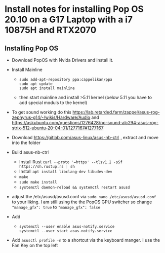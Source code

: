 # Install notes for installing Pop OS 20.10 on a G17 Laptop with a i7 10875H and RTX2070
## Installing Pop OS

* Download PopOS with Nvida Drivers and install it.
* Install Mainline 
  * ```
    sudo add-apt-repository ppa:cappelikan/ppa
    sudo apt update
    sudo apt install mainline
    ```
  * then start mainline and install >5.11 kernel (below 5.11 you have to add special moduls to the kernel)

* To get sound working do this https://lab.retarded.farm/zappel/asus-rog-zephyrus-g14/-/wikis/Hardware/Audio and https://askubuntu.com/questions/1276428/no-sound-alc294-asus-rog-strix-512-ubuntu-20-04-01/1277167#1277167
* Download  https://gitlab.com/asus-linux/asus-nb-ctrl , extract and move into the folder
* Build asus-nb-ctrl
  * Install Rust `curl --proto '=https' --tlsv1.2 -sSf https://sh.rustup.rs | sh`
  * Install `apt install libclang-dev libudev-dev`
  * `make`
  * `sudo make install`
  * `systemctl daemon-reload && systemctl restart asusd`

* adjust the /etc/asusd/asusd.conf via `sudo nano /etc/asusd/asusd.conf` to your liking. I am still using the the PopOS GPU switcher so change `"manage_gfx": true` to `"manage_gfx": false` 
* Add
  * ```
    systemctl --user enable asus-notify.service
    systemctl --user start asus-notify.service
    ```
* Add `asusctl profile -n` to a shortcut via the keyboard manger. I use the Fan Key on the top left
  
